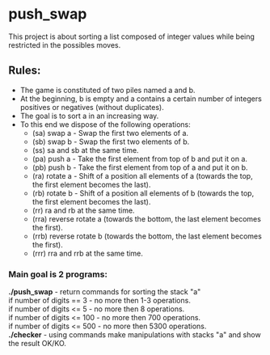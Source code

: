 # push_swap

This project is about sorting a list composed of integer values while being restricted in the possibles moves.

## Rules:

+ The game is constituted of two piles named a and b.  
+ At the beginning, b is empty and a contains a certain number of integers positives or negatives (without duplicates).  
+ The goal is to sort a in an increasing way.  
+ To this end we dispose of the following operations:  
  + (sa) swap a - Swap the first two elements of a.  
  + (sb) swap b - Swap the first two elements of b.  
  + (ss) sa and sb at the same time.  
  + (pa) push a - Take the first element from top of b and put it on a.  
  + (pb) push b - Take the first element from top of a and put it on b.  
  + (ra) rotate a - Shift of a position all elements of a (towards the top, the first element becomes the last).  
  + (rb) rotate b - Shift of a position all elements of b (towards the top, the first element becomes the last).  
  + (rr) ra and rb at the same time.  
  + (rra) reverse rotate a (towards the bottom, the last element becomes the first).  
  + (rrb) reverse rotate b (towards the bottom, the last element becomes the first).  
  + (rrr) rra and rrb at the same time.  
  
 ### Main goal is 2 programs:
**./push_swap** - return commands for sorting the stack "a"  
if number of digits == 3 - no more then 1-3 operations.  
if number of digits <= 5 - no more then 8 operations.  
if number of digits <= 100 - no more then 700 operations.  
if number of digits <= 500 - no more then 5300 operations.  
**./checker** - using commands make manipulations with stacks "a" and show the result OK/KO.  
